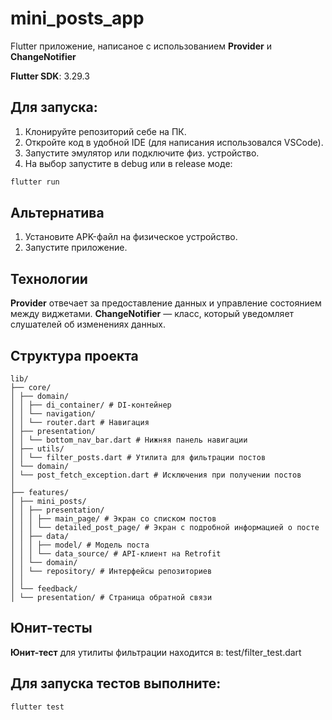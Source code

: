 # mini_posts_app
Flutter приложение, написаное с использованием **Provider** и **ChangeNotifier**

**Flutter SDK**: 3.29.3

## Для запуска:
1. Клонируйте репозиторий себе на ПК.
2. Откройте код в удобной IDE (для написания использовался VSCode).
3. Запустите эмулятор или подключите физ. устройство.
4. На выбор запустите в debug или в release моде:

```bash
flutter run
```

## Альтернатива
1. Установите APK-файл на физическое устройство.
2. Запустите приложение.

## Технологии
**Provider** отвечает за предоставление данных и управление состоянием между виджетами.
**ChangeNotifier** — класс, который уведомляет слушателей об изменениях данных.

## Структура проекта
```
lib/
├── core/
│ ├── domain/
│ │ ├── di_container/ # DI-контейнер
│ │ └── navigation/
│ │ └── router.dart # Навигация
│ ├── presentation/
│ │ └── bottom_nav_bar.dart # Нижняя панель навигации
│ ├── utils/
│ │ └── filter_posts.dart # Утилита для фильтрации постов
│ └── domain/
│ └── post_fetch_exception.dart # Исключения при получении постов
│
├── features/
│ ├── mini_posts/
│ │ ├── presentation/
│ │ │ ├── main_page/ # Экран со списком постов
│ │ │ └── detailed_post_page/ # Экран с подробной информацией о посте
│ │ ├── data/
│ │ │ ├── model/ # Модель поста
│ │ │ └── data_source/ # API-клиент на Retrofit
│ │ └── domain/
│ │ └── repository/ # Интерфейсы репозиториев
│ │
│ └── feedback/
│ └── presentation/ # Страница обратной связи
```
## Юнит-тесты
**Юнит-тест** для утилиты фильтрации находится в:
test/filter_test.dart

## Для запуска тестов выполните: 
```bash
flutter test
```